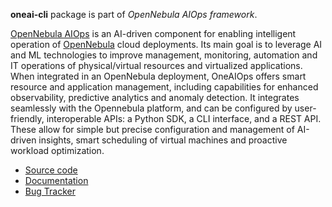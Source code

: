 **oneai-cli** package is part of *OpenNebula AIOps framework*.

[OpenNebula AIOps](https://github.com/OpenNebula/one-AIOps) is an AI-driven component for enabling intelligent operation of [OpenNebula](https://opennebula.io/) cloud deployments. Its main goal is to leverage AI and ML technologies to improve management, monitoring, automation and IT operations of physical/virtual resources and virtualized applications.
When integrated in an OpenNebula deployment, OneAIOps offers smart resource and application management, including capabilities for enhanced observability, predictive analytics and anomaly detection. It integrates seamlessly with the Opennebula platform, and can be configured by user-friendly, interoperable APIs: a Python SDK, a CLI interface, and a REST API. These allow for simple but precise configuration and management of AI-driven insights, smart scheduling of virtual machines and proactive workload optimization.

* [Source code](https://github.com/OpenNebula/one-aiops)
* [Documentation](https://github.com/OpenNebula/one-aiops/wiki)
* [Bug Tracker](https://github.com/OpenNebula/one-aiops/issues) 